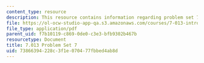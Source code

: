 ```yaml
---
content_type: resource
description: This resource contains information regarding problem set 7.
file: https://ol-ocw-studio-app-qa.s3.amazonaws.com/courses/7-013-introductory-biology-spring-2013/73866394228c3f1e070477fbbed4ab8d_MIT7_013S13_Pset7Q.pdf
file_type: application/pdf
parent_uid: f7b10119-c869-0de0-c3e3-bfb9302b467b
resourcetype: Document
title: 7.013 Problem Set 7
uid: 73866394-228c-3f1e-0704-77fbbed4ab8d
---
```

